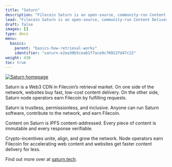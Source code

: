```yaml
---
title: "Saturn"
description: "Filecoin Saturn is an open-source, community-run Content Delivery Network (CDN) built on Filecoin."
lead: "Filecoin Saturn is an open-source, community-run Content Delivery Network (CDN) built on Filecoin."
draft: false
images: []
type: docs
menu:
  basics:
    parent: "basics-how-retrieval-works"
    identifier: "saturn-e2ea30b5ceab1f7ace9c70922fd47c22"
weight: 430
toc: true
---
```


[![Saturn homepage](saturn-homepage.png)](https://saturn.tech)

Saturn is a Web3 CDN in Filecoin’s retrieval market. On one side of the network, websites buy fast, low-cost content delivery. On the other side, Saturn node operators earn Filecoin by fulfilling requests.

Saturn is trustless, permissionless, and inclusive. Anyone can run Saturn software, contribute to the network, and earn Filecoin.

Content on Saturn is IPFS content-addressed. Every piece of content is immutable and every response verifiable.

Crypto-incentives unite, align, and grow the network. Node operators earn Filecoin for accelerating web content and websites get faster content delivery for less.

Find out more over at [saturn.tech](https://saturn.tech).
